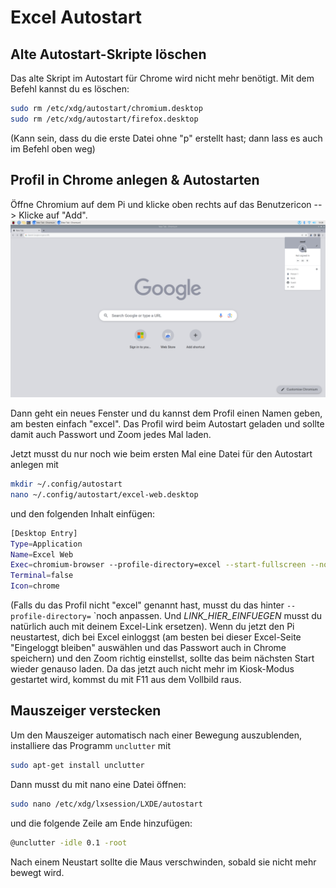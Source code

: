 # Excel Autostart

## Alte Autostart-Skripte löschen

Das alte Skript im Autostart für Chrome wird nicht mehr benötigt. Mit dem Befehl kannst du es löschen:
```bash
sudo rm /etc/xdg/autostart/chromium.desktop
sudo rm /etc/xdg/autostart/firefox.desktop
```
(Kann sein, dass du die erste Datei ohne "p" erstellt hast; dann lass es auch im Befehl oben weg)

## Profil in Chrome anlegen & Autostarten

Öffne Chromium auf dem Pi und klicke oben rechts auf das Benutzericon --> Klicke auf "Add".
![Bild Menü Login](./chromium_profil.png)

Dann geht ein neues Fenster und du kannst dem Profil einen Namen geben, am besten einfach "excel". Das Profil wird beim Autostart geladen und sollte damit auch Passwort und Zoom jedes Mal laden.

Jetzt musst du nur noch wie beim ersten Mal eine Datei für den Autostart anlegen mit 
```bash
mkdir ~/.config/autostart
nano ~/.config/autostart/excel-web.desktop
```
und den folgenden Inhalt einfügen:
```bash
[Desktop Entry]
Type=Application
Name=Excel Web
Exec=chromium-browser --profile-directory=excel --start-fullscreen --noerrdialogs --disable-crash-reporter --disable-infobars --app=LINK_HIER_EINFUEGEN
Terminal=false
Icon=chrome
```
(Falls du das Profil nicht "excel" genannt hast, musst du das hinter `--profile-directory=` `noch anpassen. Und *LINK_HIER_EINFUEGEN* musst du natürlich auch mit deinem Excel-Link ersetzen). Wenn du jetzt den Pi neustartest, dich bei Excel einloggst (am besten bei dieser Excel-Seite "Eingeloggt bleiben" auswählen und das Passwort auch in Chrome speichern) und den Zoom richtig einstellst, sollte das beim nächsten Start wieder genauso laden. Da das jetzt auch nicht mehr im Kiosk-Modus gestartet wird, kommst du mit F11 aus dem Vollbild raus.

## Mauszeiger verstecken

Um den Mauszeiger automatisch nach einer Bewegung auszublenden, installiere das Programm `unclutter` mit
```bash
sudo apt-get install unclutter
```
Dann musst du mit nano eine Datei öffnen:
```bash
sudo nano /etc/xdg/lxsession/LXDE/autostart
```
und die folgende Zeile am Ende hinzufügen:
```bash
@unclutter -idle 0.1 -root
```
Nach einem Neustart sollte die Maus verschwinden, sobald sie nicht mehr bewegt wird.